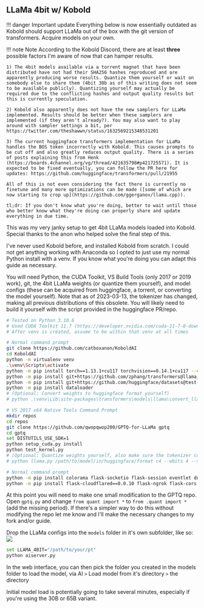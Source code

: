 ## LLaMa 4bit w/ Kobold

!!! danger Important update
    Everything below is now essentially outdated as Kobold should support LLaMa out of the box with the git version of transformers.
    Acquire models on your own.

!!! note Note
    According to the Kobold Discord, there are at least **three** possible factors I'm aware of now that can hamper results.

	1) The 4bit models available via a torrent magnet that have been distributed have not had their SHA256 hashes reproduced and are apparently producing worse results. Quantize them yourself or wait on somebody else to share them (4bit 30b as of this writing does not seem to be available publicly). Quantizing yourself may actually be required due to the conflicting hashes and output quality results but this is currently speculation.

	2) Kobold also apparently does not have the new samplers for LLaMa implemented. Results should be better when these samplers are implemented (if they aren't already?). You may also want to play around with sampler settings a bit, per https://twitter.com/theshawwn/status/1632569215348531201

	3) The current huggingface transformers implementation for LLaMa handles the BOS token incorrectly with Kobold. This causes prompts to be cut off and also greatly reduces output quality. There is a series of posts explaining this from Henk (https://boards.4channel.org/vg/thread/421635798#p421725571). It is expected to be fixed eventually, you can follow the PR here for updates: https://github.com/huggingface/transformers/pull/21955

	All of this is not even considering the fact there is currently no finetune and many more optimizations can be made ([some of which are now starting to crop up](https://github.com/ggerganov/llama.cpp)).

	tl;dr: If you don't know what you're doing, better to wait until those who better know what they're doing can properly share and update everything in due time.

This was my very janky setup to get 4bit LLaMa models loaded into Kobold. Special thanks to the anon who helped solve the final step of this.

I've never used Kobold before, and installed Kobold from scratch. I could not get anything working with Anaconda so I opted to just use my normal Python install with a venv. If you know what you're doing you can adapt this guide as necessary.

You will need Python, the CUDA Toolkit, VS Build Tools (only 2017 or 2019 work), git, the 4bit LLaMa weights (or quantize them yourself), and model configs (these can be acquired from huggingface, a torrent, or converting the model yourself). Note that as of 2023-03-13, the tokenizer has changed, making all previous distributions of this obsolete. You will likely need to build it yourself with the script provided in the huggingface PR/repo.

```bash
# Tested on Python 3.10.6
# Used CUDA Toolkit 11.7 (https://developer.nvidia.com/cuda-11-7-0-download-archive)
# After venv is created, assume to be within that venv at all times

# Normal command prompt
git clone https://github.com/catboxanon/KoboldAI
cd KoboldAI
python -m virtualenv venv
.\venv\Scripts\activate
python -m pip install torch==1.13.1+cu117 torchvision==0.14.1+cu117 --extra-index-url https://download.pytorch.org/whl/cu117
python -m pip install git+https://github.com/zphang/transformers@llama_push
python -m pip install git+https://github.com/huggingface/datasets@test-pandas-2.0.0rc
python -m pip install dataloader
# (Optional: Convert weights to huggingface format yourself)
# python .\venv\Lib\site-packages\transformers\models\llama\convert_llama_weights_to_hf.py --input_dir "/path/to/llama" --model_size 30B --output_dir "/your/output/path"

# VS 2017 x64 Native Tools Command Prompt
mkdir repos
cd repos
git clone https://github.com/qwopqwop200/GPTQ-for-LLaMa gptq
cd gptq
set DISTUTILS_USE_SDK=1
python setup_cuda.py install
python test_kernel.py
# (Optional: Quantize weights yourself, also make sure the tokenizer configs are in the same folder)
# python llama.py /path/to/model/in/huggingface/format c4 --wbits 4 --save llama-4bit.pt

# Normal command prompt
python -m pip install colorama flask-socketio flask-session eventlet dnspython==2.2.1 markdown bleach==4.1.0 sentencepiece protobuf marshmallow>=3.13 apispec-webframeworks loguru termcolor Pillow psutil
python -m pip install flask-cloudflared==0.0.10 flask-ngrok flask-cors lupa==1.10 huggingface_hub==0.12.1 safetensors accelerate git+https://github.com/VE-FORBRYDERNE/mkultra python-socketio[client] ansi2html flask_compress ijson bitsandbytes ftfy pydub diffusers
```

At this point you will need to make one small modification to the GPTQ repo.
Open `gptq.py` and change `from quant import *` to `from .quant import *` (add the missing period).
If there's a simpler way to do this without modifying the repo let me know and I'll make the necessary changes to my fork and/or guide.

Drop the LLaMa configs into the `models` folder in it's own subfolder, like so:
![](https://files.catbox.moe/01mtcz.png)

```bash
set LLAMA_4BIT="/path/to/your/pt"
python aiserver.py
```

In the web interface, you can then pick the folder you created in the models folder to load the model, via AI `>` Load model from it's directory `>` the directory

Initial model load is potentially going to take several minutes, especially if you're using the 30B or 65B variant.